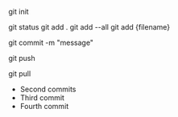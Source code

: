 git init

git status
git add .
git add --all
git add {filename}

git commit -m "message"

git push

git pull 

   * Second commits
   * Third commit
   * Fourth commit

